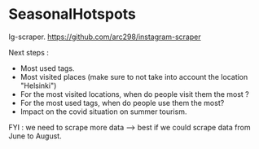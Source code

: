 # SeasonalHotspots

Ig-scraper.
https://github.com/arc298/instagram-scraper

Next steps : 

- Most used tags.
- Most visited places (make sure to not take into account the location "Helsinki")
- For the most visited locations, when do people visit them the most ?
- For the most used tags, when do people use them the most?
- Impact on the covid situation on summer tourism.

FYI : we need to scrape more data --> best if we could scrape data from June to August.